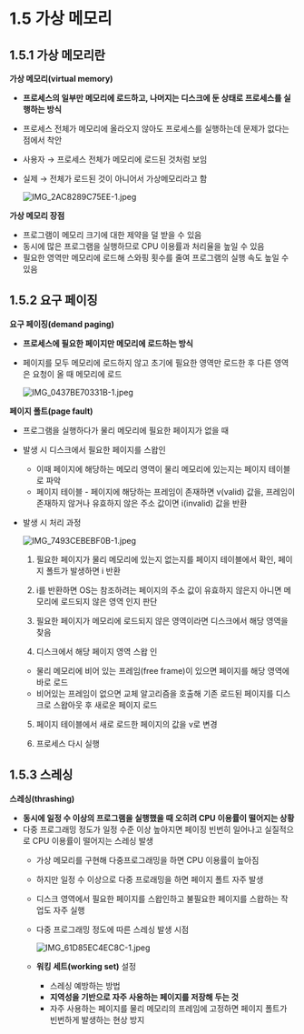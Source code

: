 # 1.5 가상 메모리

## 1.5.1 가상 메모리란

**가상 메모리(virtual memory)**

- **프로세스의 일부만 메모리에 로드하고, 나머지는 디스크에 둔 상태로 프로세스를 실행하는 방식**
- 프로세스 전체가 메모리에 올라오지 않아도 프로세스를 실행하는데 문제가 없다는 점에서 착안
- 사용자 → 프로세스 전체가 메모리에 로드된 것처럼 보임
- 실제 → 전체가 로드된 것이 아니어서 가상메모리라고 함

  ![IMG_2AC8289C75EE-1.jpeg](https://github.com/woowacourse-study/2023-cs-study/assets/50761690/a5c2a2f4-4df3-4119-8b94-4c5cb3262292)


**가상 메모리 장점**

- 프로그램이 메모리 크기에 대한 제약을 덜 받을 수 있음
- 동시에 많은 프로그램을 실행하므로 CPU 이용률과 처리율을 높일 수 있음
- 필요한 영역만 메모리에 로드해 스와핑 횟수를 줄여 프로그램의 실행 속도 높일 수 있음

## 1.5.2 요구 페이징

**요구 페이징(demand paging)**

- **프로세스에 필요한 페이지만 메모리에 로드하는 방식**
- 페이지를 모두 메모리에 로드하지 않고 초기에 필요한 영역만 로드한 후 다른 영역은 요청이 올 때 메모리에 로드

  ![IMG_0437BE70331B-1.jpeg](https://github.com/woowacourse-study/2023-cs-study/assets/50761690/b20c63d7-f84e-421b-ad0d-b2879c4511da)


**페이지 폴트(page fault)**

- 프로그램을 실행하다가 물리 메모리에 필요한 페이지가 없을 때
- 발생 시 디스크에서 필요한 페이지를 스왑인
    - 이때 페이지에 해당하는 메모리 영역이 물리 메모리에 있는지는 페이지 테이블로 파악
    - 페이지 테이블 - 페이지에 해당하는 프레임이 존재하면 v(valid) 값을, 프레임이 존재하지 않거나 유효하지 않은 주소 값이면 i(invalid) 값을 반환
- 발생 시 처리 과정

  ![IMG_7493CEBEBF0B-1.jpeg](https://github.com/woowacourse-study/2023-cs-study/assets/50761690/5300ec4c-133b-4131-aa45-c623c5494605)

    1) 필요한 페이지가 물리 메모리에 있는지 없는지를 페이지 테이블에서 확인, 페이지 폴트가 발생하면 i 반환

    2) i를 반환하면 OS는 참조하려는 페이지의 주소 값이 유효하지 않은지 아니면 메모리에 로드되지 않은 영역  인지 판단

    3) 필요한 페이지가 메모리에 로드되지 않은 영역이라면 디스크에서 해당 영역을 찾음

    4) 디스크에서 해당 페이지 영역 스왑 인

    - 물리 메모리에 비어 있는 프레임(free frame)이 있으면 페이지를 해당 영역에 바로 로드
    - 비어있는 프레임이 없으면 교체 알고리즘을 호출해 기존 로드된 페이지를 디스크로 스왑아웃 후 새로운 페이지 로드

    5) 페이지 테이블에서 새로 로드한 페이지의 값을 v로 변경

    6) 프로세스 다시 실행


## 1.5.3 스레싱

**스레싱(thrashing)**

- **동시에 일정 수 이상의 프로그램을 실행했을 때 오히려 CPU 이용률이 떨어지는 상황**
- 다중 프로그래밍 정도가 일정 수준 이상 높아지면 페이징 빈번히 일어나고 실질적으로 CPU 이용률이 떨어지는 스레싱 발생
    - 가상 메모리를 구현해 다중프로그래밍을 하면 CPU 이용률이 높아짐
    - 하지만 일정 수 이상으로 다중 프로래밍을 하면 페이지 폴트 자주 발생
    - 디스크 영역에서 필요한 페이지를 스왑인하고 불필요한 페이지를 스왑하는 작업도 자주 실행
    - 다중 프로그래밍 정도에 따른 스레싱 발생 시점

      ![IMG_61D85EC4EC8C-1.jpeg](https://github.com/woowacourse-study/2023-cs-study/assets/50761690/bc952804-68c3-4a38-ab82-dfa2e2e1f2fc)

    - **워킹 세트(working set)** 설정
        - 스레싱 예방하는 방법
        - **지역성을 기반으로 자주 사용하는 페이지를 저장해 두는 것**
        - 자주 사용하는 페이지를 물리 메모리의 프레임에 고정하면 페이지 폴트가 빈번하게 발생하는 현상 방지
